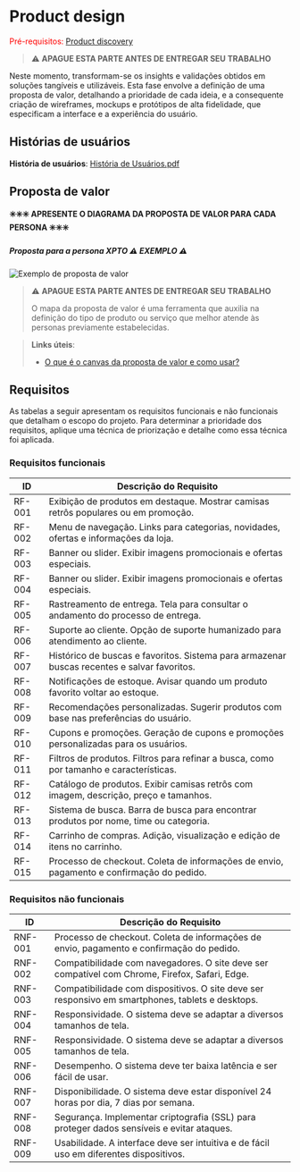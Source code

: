 # Product design

<span style="color:red">Pré-requisitos: <a href="02-Product-discovery.md"> Product discovery</a></span>


> ⚠️ **APAGUE ESTA PARTE ANTES DE ENTREGAR SEU TRABALHO**

Neste momento, transformam-se os insights e validações obtidos em soluções tangíveis e utilizáveis. Esta fase envolve a definição de uma proposta de valor, detalhando a prioridade de cada ideia, e a consequente criação de wireframes, mockups e protótipos de alta fidelidade, que especificam a interface e a experiência do usuário.


## Histórias de usuários

**História de usuários**: [História de Usuários.pdf](https://github.com/user-attachments/files/17923979/Historia.de.Usuarios.pdf)

## Proposta de valor

**✳️✳️✳️ APRESENTE O DIAGRAMA DA PROPOSTA DE VALOR PARA CADA PERSONA ✳️✳️✳️**

##### Proposta para a persona XPTO ⚠️ EXEMPLO ⚠️

![Exemplo de proposta de valor](images/exemplo-proposta-valor.png)

> ⚠️ **APAGUE ESTA PARTE ANTES DE ENTREGAR SEU TRABALHO**
>
> O mapa da proposta de valor é uma ferramenta que auxilia na definição do tipo de produto ou serviço que melhor atende às personas previamente estabelecidas.


> **Links úteis**:
> - [O que é o canvas da proposta de valor e como usar?](https://www.youtube.com/watch?v=Iqb-8Q_eiiA)

## Requisitos

As tabelas a seguir apresentam os requisitos funcionais e não funcionais que detalham o escopo do projeto. Para determinar a prioridade dos requisitos, aplique uma técnica de priorização e detalhe como essa técnica foi aplicada.

### Requisitos funcionais

| ID     | Descrição do Requisito                                   |
| ------ | ----------------------------------------------------------|
| RF-001 | Exibição de produtos em destaque. Mostrar camisas retrôs populares ou em promoção.|
| RF-002 | Menu de navegação. Links para categorias, novidades, ofertas e informações da loja.|
| RF-003 | Banner ou slider. Exibir imagens promocionais e ofertas especiais.|
| RF-004 | Banner ou slider. Exibir imagens promocionais e ofertas especiais.|
| RF-005 | Rastreamento de entrega. Tela para consultar o andamento do processo de entrega.|
| RF-006 | Suporte ao cliente. Opção de suporte humanizado para atendimento ao cliente.|
| RF-007 | Histórico de buscas e favoritos. Sistema para armazenar buscas recentes e salvar favoritos.|
| RF-008 | Notificações de estoque. Avisar quando um produto favorito voltar ao estoque.|
| RF-009 | Recomendações personalizadas. Sugerir produtos com base nas preferências do usuário.|
| RF-010 | Cupons e promoções. Geração de cupons e promoções personalizadas para os usuários.|
| RF-011 | Filtros de produtos. Filtros para refinar a busca, como por tamanho e características.|
| RF-012 | Catálogo de produtos. Exibir camisas retrôs com imagem, descrição, preço e tamanhos.|
| RF-013 | Sistema de busca. Barra de busca para encontrar produtos por nome, time ou categoria.|
| RF-014 | Carrinho de compras. Adição, visualização e edição de itens no carrinho.|
| RF-015 | Processo de checkout. Coleta de informações de envio, pagamento e confirmação do pedido.|

### Requisitos não funcionais

| ID      | Descrição do Requisito                                                              |
| ------- | ------------------------------------------------------------------------------------- |
| RNF-001 | Processo de checkout. Coleta de informações de envio, pagamento e confirmação do pedido.|
| RNF-002 | Compatibilidade com navegadores. O site deve ser compatível com Chrome, Firefox, Safari, Edge.|
| RNF-003 | Compatibilidade com dispositivos. O site deve ser responsivo em smartphones, tablets e desktops.|
| RNF-004 | Responsividade. O sistema deve se adaptar a diversos tamanhos de tela.|
| RNF-005 | Responsividade. O sistema deve se adaptar a diversos tamanhos de tela.|
| RNF-006 | Desempenho. O sistema deve ter baixa latência e ser fácil de usar.|
| RNF-007 | Disponibilidade. O sistema deve estar disponível 24 horas por dia, 7 dias por semana.|
| RNF-008 | Segurança. Implementar criptografia (SSL) para proteger dados sensíveis e evitar ataques.|
| RNF-009 | Usabilidade. A interface deve ser intuitiva e de fácil uso em diferentes dispositivos.|


